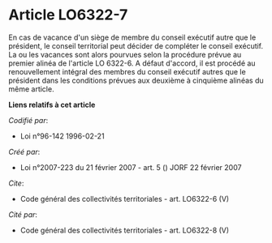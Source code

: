 # Article LO6322-7

En cas de vacance d'un siège de membre du conseil exécutif autre que le président, le conseil territorial peut décider de
compléter le conseil exécutif. La ou les vacances sont alors pourvues selon la procédure prévue au premier alinéa de
l'article LO 6322-6. A défaut d'accord, il est procédé au renouvellement intégral des membres du conseil exécutif autres que
le président dans les conditions prévues aux deuxième à cinquième alinéas du même article.

**Liens relatifs à cet article**

_Codifié par_:

  - Loi n°96-142 1996-02-21

_Créé par_:

  - Loi n°2007-223 du 21 février 2007 - art. 5 () JORF 22 février 2007

_Cite_:

  - Code général des collectivités territoriales - art. LO6322-6 (V)

_Cité par_:

  - Code général des collectivités territoriales - art. LO6322-8 (V)
